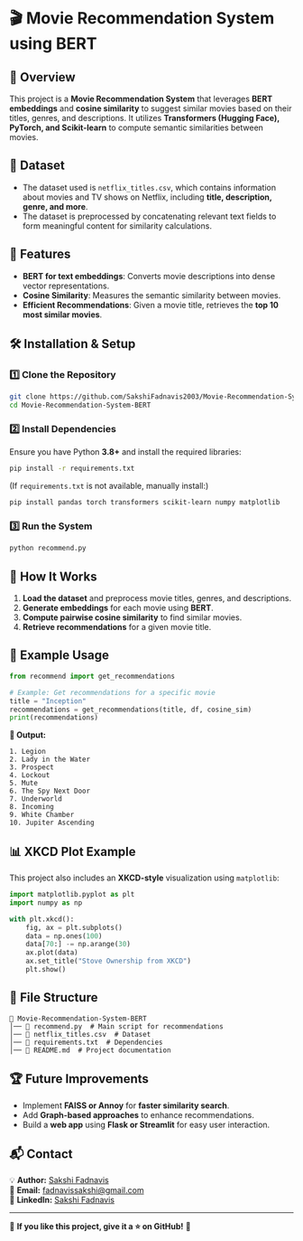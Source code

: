 # 🎬 Movie Recommendation System using BERT

## 📌 Overview
This project is a **Movie Recommendation System** that leverages **BERT embeddings** and **cosine similarity** to suggest similar movies based on their titles, genres, and descriptions. It utilizes **Transformers (Hugging Face), PyTorch, and Scikit-learn** to compute semantic similarities between movies.

## 📂 Dataset
- The dataset used is `netflix_titles.csv`, which contains information about movies and TV shows on Netflix, including **title, description, genre, and more**.
- The dataset is preprocessed by concatenating relevant text fields to form meaningful content for similarity calculations.

## 🚀 Features
- **BERT for text embeddings**: Converts movie descriptions into dense vector representations.
- **Cosine Similarity**: Measures the semantic similarity between movies.
- **Efficient Recommendations**: Given a movie title, retrieves the **top 10 most similar movies**.

## 🛠️ Installation & Setup
### 1️⃣ Clone the Repository
```sh
git clone https://github.com/SakshiFadnavis2003/Movie-Recommendation-System-BERT.git
cd Movie-Recommendation-System-BERT
```
### 2️⃣ Install Dependencies
Ensure you have Python **3.8+** and install the required libraries:
```sh
pip install -r requirements.txt
```
(If `requirements.txt` is not available, manually install:)
```sh
pip install pandas torch transformers scikit-learn numpy matplotlib
```
### 3️⃣ Run the System
```sh
python recommend.py
```

## 📜 How It Works
1. **Load the dataset** and preprocess movie titles, genres, and descriptions.
2. **Generate embeddings** for each movie using **BERT**.
3. **Compute pairwise cosine similarity** to find similar movies.
4. **Retrieve recommendations** for a given movie title.

## 📌 Example Usage
```python
from recommend import get_recommendations

# Example: Get recommendations for a specific movie
title = "Inception"
recommendations = get_recommendations(title, df, cosine_sim)
print(recommendations)
```
**🔹 Output:**
```
1. Legion
2. Lady in the Water
3. Prospect
4. Lockout
5. Mute
6. The Spy Next Door
7. Underworld
8. Incoming
9. White Chamber
10. Jupiter Ascending
```

## 📊 XKCD Plot Example
This project also includes an **XKCD-style** visualization using `matplotlib`:
```python
import matplotlib.pyplot as plt
import numpy as np

with plt.xkcd():
    fig, ax = plt.subplots()
    data = np.ones(100)
    data[70:] -= np.arange(30)
    ax.plot(data)
    ax.set_title("Stove Ownership from XKCD")
    plt.show()
```

## 📜 File Structure
```
📁 Movie-Recommendation-System-BERT
│── 📄 recommend.py  # Main script for recommendations
│── 📄 netflix_titles.csv  # Dataset
│── 📄 requirements.txt  # Dependencies
│── 📄 README.md  # Project documentation
```

## 🏆 Future Improvements
- Implement **FAISS or Annoy** for **faster similarity search**.
- Add **Graph-based approaches** to enhance recommendations.
- Build a **web app** using **Flask or Streamlit** for easy user interaction.

## 📬 Contact
💡 **Author:** [Sakshi Fadnavis](https://github.com/SakshiFadnavis2003)  
📩 **Email:** fadnavissakshi@gmail.com  
🔗 **LinkedIn:** [Sakshi Fadnavis](https://www.linkedin.com/in/sakshi-fadnavis-3023a9240/)  

---
🌟 **If you like this project, give it a ⭐ on GitHub!** 🚀

